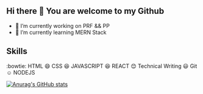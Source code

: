 ## Hi there 👋 You are welcome to my Github



- 🔭 I’m currently working on PRF && PP
- 🌱 I’m currently learning MERN Stack

## Skills
:bowtie: HTML
:smile: CSS
:satisfied: JAVASCRIPT
:laughing: REACT
:blush: Technical Writing
:smiley: Git
:relaxed: NODEJS

<!--
**MS-brahim/MS-brahim** is a ✨ _special_ ✨ repository because its `README.md` (this file) appears on your GitHub profile.

Here are some ideas to get you started:
- 👯 I’m looking to collaborate on ...
- 🤔 I’m looking for help with ...
- 💬 Ask me about ...
- 📫 How to reach me: ...
- 😄 Pronouns: ...
- ⚡ Fun fact: ...
-->

[![Anurag's GitHub stats](https://github-readme-stats.vercel.app/api?username=ms-brahim)](https://github.com/ms-brahim/github-readme-stats)

